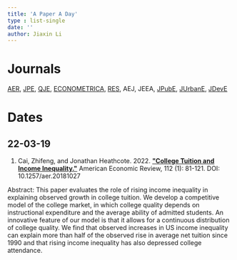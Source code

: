 ```yaml
---
title: 'A Paper A Day'
type : list-single
date: ''
author: Jiaxin Li
---
```


# Journals

[AER](https://www.aeaweb.org/journals/aer/issues), [JPE](https://www.journals.uchicago.edu/loi/jpe), [QJE](https://academic.oup.com/qje/issue/), [ECONOMETRICA](https://www.econometricsociety.org/publications/econometrica/browse), [RES](https://academic.oup.com/restud/issue), AEJ, JEEA, [JPubE](https://www.sciencedirect.com/journal/journal-of-public-economics/issues), [JUrbanE](https://www.sciencedirect.com/journal/journal-of-urban-economics/issues), [JDevE](https://www.sciencedirect.com/journal/journal-of-development-economics/issues)


# Dates

## 22-03-19 

1. Cai, Zhifeng, and Jonathan Heathcote. 2022. **["College Tuition and Income Inequality."](http://www.jonathanheathcote.com/college.pdf)** American Economic Review, 112 (1): 81-121.
DOI: 10.1257/aer.20181027

Abstract: This paper evaluates the role of rising income inequality in explaining observed growth in college tuition. We develop a competitive model of the college market, in which college quality depends on instructional expenditure and the average ability of admitted students. An innovative feature of our model is that it allows for a continuous distribution of college quality. We find that observed increases in US income inequality can explain more than half of the observed rise in average net tuition since 1990 and that rising income inequality has also depressed college attendance.

